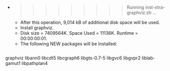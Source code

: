 * >>>>>>>>> Running inst-xtra-graphviz.sh ...
  * After this operation, 9,014 kB of additional disk space will be used.
  * Install graphviz.
  * Disk size = 7409564K. Space Used = 11136K. Runtime = 00:00:00:01.
  * The following NEW packages will be installed:
  ```bash
graphviz libann0 libcdt5 libcgraph6 libgts-0.7-5
libgvc6 libgvpr2 liblab-gamut1 libpathplan4
  ```
